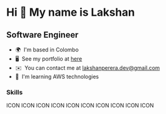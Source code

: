 Hi 👋 My name is Lakshan
========================

Software Engineer
-----------------

* 🌍  I'm based in Colombo
* 🖥️  See my portfolio at [here](http://0xluckycoder.github.io/)
* ✉️  You can contact me at [lakshanperera.dev@gmail.com](mailto:lakshanperera.dev@gmail.com)
* 🧠  I'm learning AWS technologies

### Skills


<p align="left">
ICON ICON ICON ICON ICON ICON ICON ICON ICON ICON
</p>
